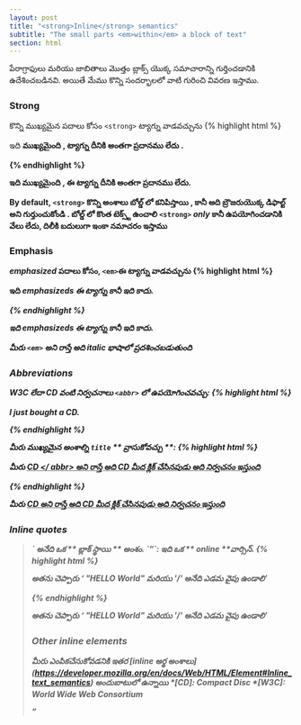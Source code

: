 ```yaml
---
layout: post
title: "<strong>Inline</strong> semantics"
subtitle: "The small parts <em>within</em> a block of text"
section: html
---
```



 పేరాగ్రాఫులు మరియు జాబితాలు  మొత్తం  బ్లాక్స్  యొక్క సమాచారాన్ని  గుర్తించడానికి ఉదేశించబడినవి. అయితే మేము కొన్ని సందర్భాలలో వాటి గురించి వివరణ ఇస్తాము.
### Strong

కొన్ని  ముఖ్యమైన  పదాలు కోసం `<strong>` ట్యాగ్ను వాడవచ్చును
{% highlight html %}
<p>
  ఇది <strong> ముఖ్యమైంది , </ strong> ట్యాగ్ను దీనికి  అంతగా ప్రదానము లేదు .
</p>
{% endhighlight %}

<div class="result">
  <p>
    ఇది <strong> ముఖ్యమైంది , </ strong>ఈ ట్యాగ్ను దీనికి  అంతగా ప్రదానము లేదు.
  </p>
</div>

By default, `<strong>` కొన్ని అంశాలు బోల్డ్ లో   కనిపిస్తాయి , కానీ అది బ్రౌజరుయొక్క డిఫాల్ట్  అని గుర్తుంచుకోండి . బోల్డ్ లో కొంత టెక్స్ట్ ఉంచాలి `<strong>` _only_ కానీ ఉపయోగించడానికి వేలు  లేదు, దిలీకి బదులుగా ఇంకా నమాచరం ఇస్తాము 

### Emphasis

_emphasized_ పదాలు కోసం, `<em>`ఈ ట్యాగ్ను వాడవచ్చును
{% highlight html %}
<p>
 ఇది <em> emphasizeds </ em>ఈ ట్యాగ్ను కానీ ఇది కాదు.
</p>
{% endhighlight %}

<div class="result">
  <p>
 ఇది <em> emphasizeds </ em>ఈ ట్యాగ్ను కానీ ఇది కాదు.
  </p>
</div>

మీరు `<em>` అని రాస్తే అది _italic_ భాషాలో ప్రదశించబడుతుంది 
### Abbreviations

W3C లేదా CD వంటి నిర్వచనాలు  `<abbr>` లో  ఉపయోగించవచ్చు:
{% highlight html %}
<p>
  I just bought a <abbr>CD</abbr>.
</p>
{% endhighlight %}

మీరు ముఖ్యమైన అంశాల్ని `title` ** వ్రాసుకోవచ్చు  **:
{% highlight html %}
<p>

 మీరు  <abbr title = "Compact Disc">CD </ abbr> అని రాస్తే అది CD మీద  క్లిక్ చేసినపుడు అది నిర్వచనం ఇస్తుంది </p>
{% endhighlight %}

<div class="result">
  <p>
 మీరు  <abbr title = "Compact Disc">CD </ abbr> అని రాస్తే అది CD మీద  క్లిక్ చేసినపుడు అది నిర్వచనం ఇస్తుంది </p>
  </p>
</div>

### Inline quotes

<Blockquote>` అనేది  ఒక ** బ్లాక్ స్థాయి ** అంశం. `<Q>`: ఇది ఒక ** online **వార్సిన్.
{% highlight html %}
<p>
అతను చెప్పారు <q> "HELLO World" </ q> మరియు '/'  అనేది ఎడమ వైపు ఉండాలి</p>
{% endhighlight %}

<div class="result">
  <p>
అతను చెప్పారు <q> "HELLO World" </ q> మరియు '/'  అనేది ఎడమ వైపు ఉండాలి</p>
  </p>
</div>

### Other inline elements

మీరు ఎంపికచేసుకోవడనికి  ఇతర [inline అర్థ అంశాలు] (https://developer.mozilla.org/en/docs/Web/HTML/Element#Inline_text_semantics) అందుబాటులో  ఉన్నాయి
*[CD]: Compact Disc
*[W3C]: World Wide Web Consortium
